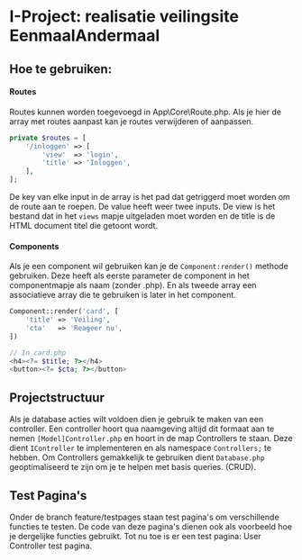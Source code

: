 # I-Project: realisatie veilingsite EenmaalAndermaal 

## Hoe te gebruiken:
#### Routes
Routes kunnen worden toegevoegd in App\Core\Route.php. Als je hier de array met routes aanpast kan je routes verwijderen of aanpassen.
```php
private $routes = [
    '/inloggen' => [
        'view'  => 'login',
        'title' => 'Inloggen',
    ],
];
```
De key van elke input in de array is het pad dat getriggerd moet worden om de route aan te roepen. De value heeft weer twee inputs. De view is het bestand dat in het ``views`` mapje uitgeladen moet worden en de title is de HTML document titel die getoont wordt.

#### Components
Als je een component wil gebruiken kan je de ``Component:render()`` methode gebruiken. Deze heeft als eerste parameter de component in het componentmapje als naam (zonder .php). En als tweede array een associatieve array die te gebruiken is later in het component.
```php
Component::render('card', [
    'title' => 'Veiling',
    'cta'   => 'Reageer nu',
])

// In card.php
<h4><?= $title; ?></h4>
<button><?= $cta; ?></button>
```

## Projectstructuur
Als je database acties wilt voldoen dien je gebruik te maken van een controller. Een controller hoort qua naamgeving altijd dit formaat aan te nemen `[Model]Controller.php` en hoort in de map Controllers te staan. Deze dient `IController` te implementeren en als namespace `Controllers;` te hebben. Om Controllers gemakkelijk te gebruiken dient `Database.php` geoptimaliseerd te zijn om je te helpen met basis queries. (CRUD).

## Test Pagina's
Onder de branch feature/testpages staan test pagina's om verschillende functies te testen. De code van deze pagina's dienen ook als voorbeeld hoe je dergelijke functies gebruikt. Tot nu toe is er een test pagina: User Controller test pagina.